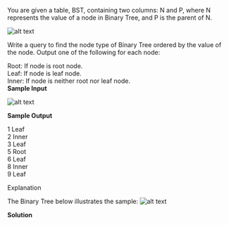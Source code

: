 You are given a table, BST, containing two columns: N and P, where N represents the value of a node in Binary Tree, and P is the parent of N.  

![alt text](https://s3.amazonaws.com/hr-challenge-images/12888/1443818507-5095ab9853-1.png)

Write a query to find the node type of Binary Tree ordered by the value of the node. Output one of the following for each node:  

Root: If node is root node.  
Leaf: If node is leaf node.  
Inner: If node is neither root nor leaf node.  
**Sample Input**

![alt text](https://s3.amazonaws.com/hr-challenge-images/12888/1443818467-30644673f6-2.png)

**Sample Output**

1 Leaf  
2 Inner  
3 Leaf  
5 Root  
6 Leaf  
8 Inner  
9 Leaf  

Explanation

The Binary Tree below illustrates the sample:
![alt text](https://s3.amazonaws.com/hr-challenge-images/12888/1443773633-f9e6fd314e-simply_sql_bst.png)

**Solution**
